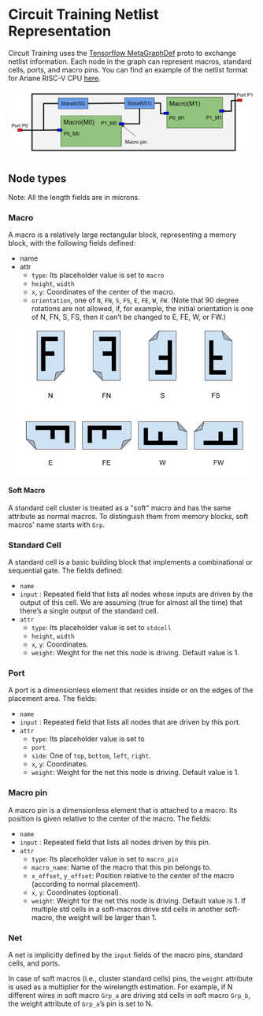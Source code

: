 # Circuit Training Netlist Representation

Circuit Training uses the
[Tensorflow MetaGraphDef](https://github.com/tensorflow/tensorflow/blob/v2.8.0/tensorflow/core/protobuf/meta_graph.proto)
proto to exchange netlist information. Each node in the graph can represent
macros, standard cells, ports, and macro pins. You can find an example of the
netlist format for Ariane RISC-V CPU
[here](https://raw.githubusercontent.com/google-research/circuit_training/main/circuit_training/environment/test_data/ariane/netlist.pb.txt).

![Example Netlist](image/netlist_example.png)

## Node types

Note: All the length fields are in microns.

### Macro

A macro is a relatively large rectangular block, representing a memory block, 
with the following fields defined:

-   name
-   attr
    -   `type`: Its placeholder value is set to `macro`
    -   `height`, `width`
    -   `x`, `y`: Coordinates of the center of the macro.
    -   `orientation`, one of `N`, `FN`, `S`, `FS`, `E`, `FE`, `W`, `FW`. (Note
        that 90 degree rotations are not allowed, if, for example, the initial
        orientation is one of N, FN, S, FS, then it can’t be changed to E, FE,
        W, or FW.)

![Macro Orientation](image/macro_orientation.png)

#### Soft Macro

A standard cell cluster is treated as a "soft" macro and has the same attribute 
as normal macros. To distinguish them from memory blocks, soft macros' name 
starts with `Grp`.

### Standard Cell

A standard cell is a basic building block that implements a combinational or
sequential gate. The fields defined:

-   `name`
-   `input` : Repeated field that lists all nodes whose inputs are driven by the
    output of this cell. We are assuming (true for almost all the time) that
    there’s a single output of the standard cell.
-   `attr`
    -   `type`: Its placeholder value is set to `stdcell`
    -   `height`, `width`
    -   `x`, `y`: Coordinates.
    -   `weight`: Weight for the net this node is driving. Default value is 1.

### Port

A port is a dimensionless element that resides inside or on the edges of the
placement area. The fields:

-   `name`
-   `input` : Repeated field that lists all nodes that are driven by this port.
-   `attr`
    -   `type`: Its placeholder value is set to
    -   `port`
    -   `side`: One of `top`, `bottom`, `left`, `right`.
    -   `x`, `y`: Coordinates.
    -   `weight`: Weight for the net this node is driving. Default value is 1.

### Macro pin

A macro pin is a dimensionless element that is attached to a macro. Its position
is given relative to the center of the macro. The fields:

-   `name`
-   `input` : Repeated field that lists all nodes driven by this pin.
-   `attr`
    -   `type`: Its placeholder value is set to `macro_pin`
    -   `macro_name`: Name of the macro that this pin belongs to.
    -   `x_offset`, `y_offset`: Position relative to the center of the macro
        (according to normal placement).
    -   `x`, `y`: Coordinates (optional).
    -   `weight`: Weight for the net this node is driving. Default value is 1.
        If multiple std cells in a soft-macros drive std cells in another
        soft-macro, the weight will be larger than 1.

### Net

A net is implicitly defined by the `input` fields of the macro pins, standard
cells, and ports.

In case of soft macros (i.e., cluster standard cells) pins, the `weight`
attribute is used as a multiplier for the wirelength estimation. For example,
if N different wires in soft macro `Grp_a` are driving std cells in soft macro
`Grp_b`, the weight attribute of `Grp_a`’s pin is set to N.
